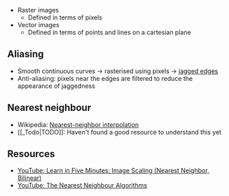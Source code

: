 - Raster images
	- Defined in terms of pixels
- Vector images
	- Defined in terms of points and lines on a cartesian plane

## Aliasing
- Smooth continuous curves -> rasterised using pixels -> [jagged edges](https://en.wikipedia.org/wiki/Jaggies)
- Anti-aliasing: pixels near the edges are filtered to reduce the appearance of jaggedness

## Nearest neighbour
- Wikipedia: [Nearest-neighbor interpolation](https://en.wikipedia.org/wiki/Nearest-neighbor_interpolation)
- [[_Todo|TODO]]: Haven't found a good resource to understand this yet
## Resources
- [YouTube: Learn in Five Minutes: Image Scaling (Nearest Neighbor, Bilinear)](https://www.youtube.com/watch?v=R9mnjPgDCQk)
- [YouTube: The Nearest Neighbour Algorithms](https://www.youtube.com/watch?v=aSO5qWK-8Ts)